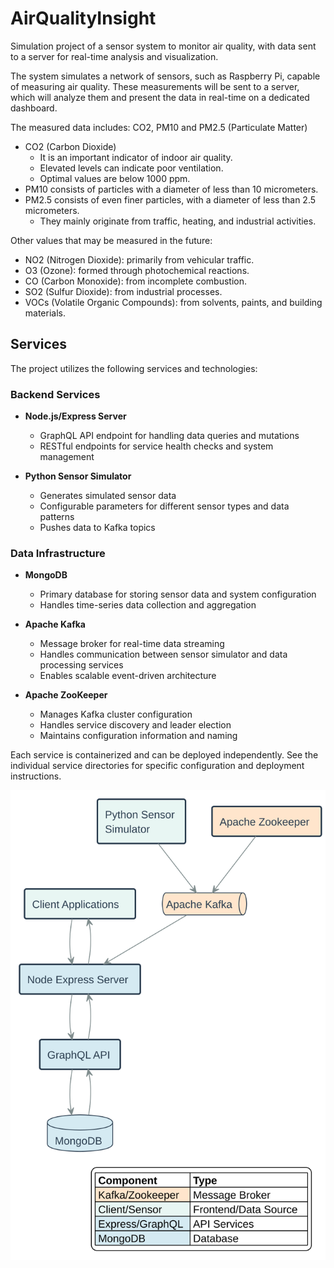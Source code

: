 # AirQualityInsight

Simulation project of a sensor system to monitor air quality, with data sent to a server for real-time analysis and visualization.

The system simulates a network of sensors, such as Raspberry Pi, capable of measuring air quality. These measurements will be sent to a server, which will analyze them and present the data in real-time on a dedicated dashboard.

The measured data includes: CO2, PM10 and PM2.5 (Particulate Matter)

-   CO2 (Carbon Dioxide)
    -   It is an important indicator of indoor air quality.
    -   Elevated levels can indicate poor ventilation.
    -   Optimal values are below 1000 ppm.
-   PM10 consists of particles with a diameter of less than 10 micrometers.
-   PM2.5 consists of even finer particles, with a diameter of less than 2.5 micrometers.
    -   They mainly originate from traffic, heating, and industrial activities.

Other values that may be measured in the future:

-   NO2 (Nitrogen Dioxide): primarily from vehicular traffic.
-   O3 (Ozone): formed through photochemical reactions.
-   CO (Carbon Monoxide): from incomplete combustion.
-   SO2 (Sulfur Dioxide): from industrial processes.
-   VOCs (Volatile Organic Compounds): from solvents, paints, and building materials.

## Services

The project utilizes the following services and technologies:

### Backend Services
- **Node.js/Express Server**
  - GraphQL API endpoint for handling data queries and mutations
  - RESTful endpoints for service health checks and system management

- **Python Sensor Simulator**
  - Generates simulated sensor data
  - Configurable parameters for different sensor types and data patterns
  - Pushes data to Kafka topics

### Data Infrastructure
- **MongoDB**
  - Primary database for storing sensor data and system configuration
  - Handles time-series data collection and aggregation

- **Apache Kafka**
  - Message broker for real-time data streaming
  - Handles communication between sensor simulator and data processing services
  - Enables scalable event-driven architecture

- **Apache ZooKeeper**
  - Manages Kafka cluster configuration
  - Handles service discovery and leader election
  - Maintains configuration information and naming

Each service is containerized and can be deployed independently. See the individual service directories for specific configuration and deployment instructions.

![UML Schema](docs/services.svg)